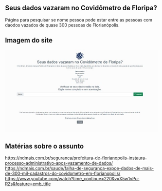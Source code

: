 ## Seus dados vazaram no Covidômetro de Floripa?

Página para pesquisar se nome pessoa pode estar entre as pessoas com daodos vazados de quase 300 pessoas de Florianópolis.

## Imagem do site

![alt text](public/img/tela.jpg)

## Matérias sobre o assunto
https://ndmais.com.br/seguranca/prefeitura-de-florianopolis-instaura-processo-administrativo-apos-vazamento-de-dados/
https://ndmais.com.br/saude/falha-de-seguranca-expoe-dados-de-mais-de-300-mil-cadastros-do-covidometro-em-florianopolis/
https://www.youtube.com/watch?time_continue=220&v=X5w1vPu-RZs&feature=emb_title
